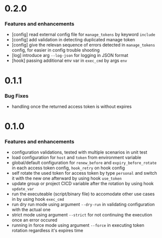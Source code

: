 # 0.2.0

### Features and enhancements

- [config] read external config file for `manage_tokens` by keyword `include`
- [config] add validation in detecting duplicated manage token
- [config] give the relevan sequence of errors detected in `manage_tokens` config, for easier in config trouble shooting
- [log] introduce arg `--log-json` for logging in JSON format
- [hook] passing additional env var in `exec_cmd` by args `env`

# 0.1.1

### Bug Fixes

- handling once the returned access token is without expires

# 0.1.0

### Features and enhancements

- configuration validations, tested with multiple scenarios in unit test
- load configuration for `host` and `token` from environment variable
- global/default configuration for `renew_before` and `expiry_before_rotate` in each access token config, `hook_retry` on hook config
- self rotate the used token for access token by type `personal` and switch it with the new one afterward by using hook `use_token`
- update group or project CICD variable after the rotation by using hook `update_var`
- run the executeable (script/binary file) to accomodate other use cases in by using hook `exec_cmd`
- run dry run mode using argument `--dry-run` in validating configuration with the actual one
- strict mode using argument `--strict` for not continuing the execution once an error occured
- running in force mode using argument `--force` in executing token rotation regardless it's expires time 
